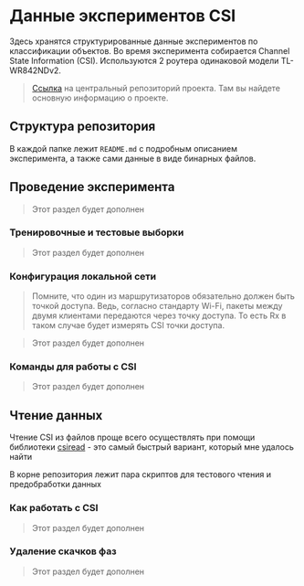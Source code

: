 # Данные экспериментов CSI
Здесь хранятся структурированные данные экспериментов по классификации объектов. Во время эксперимента собирается Channel State Information (CSI). Используются 2 роутера одинаковой модели TL-WR842NDv2.

> [Ссылка](https://github.com/maksimio/csi_classification) на центральный репозиторий проекта. Там вы найдете основную информацию о проекте.

## Структура репозитория
В каждой папке лежит `README.md` с подробным описанием эксперимента, а также сами данные в виде бинарных файлов.

## Проведение эксперимента
> Этот раздел будет дополнен

### Тренировочные и тестовые выборки
> Этот раздел будет дополнен

### Конфигурация локальной сети
> Помните, что один из маршрутизаторов обязательно должен быть точкой доступа. Ведь, согласно стандарту Wi-Fi, пакеты между двумя клиентами передаются через точку доступа. То есть Rx в таком случае будет измерять CSI точки доступа.

> Этот раздел будет дополнен

### Команды для работы с CSI
> Этот раздел будет дополнен


## Чтение данных
Чтение CSI из файлов проще всего осуществлять при помощи библиотеки [csiread](https://github.com/citysu/csiread) - это самый быстрый вариант, который мне удалось найти

В корне репозитория лежит пара скриптов для тестового чтения и предобработки данных

### Как работать с CSI
> Этот раздел будет дополнен

### Удаление скачков фаз
> Этот раздел будет дополнен